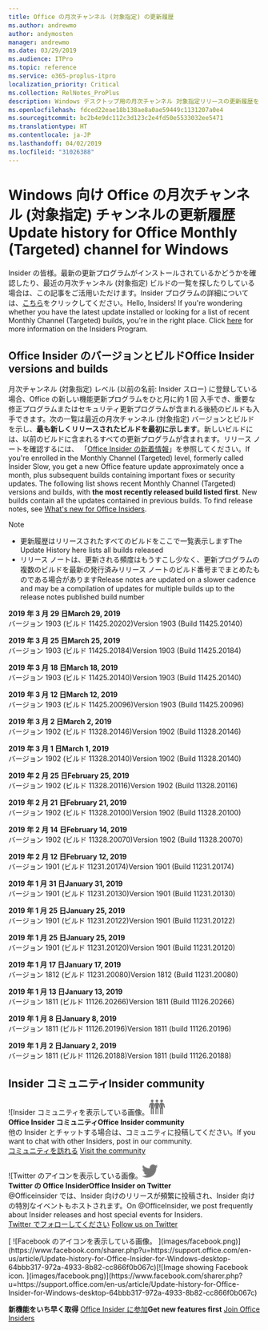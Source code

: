 ```yaml
---
title: Office の月次チャンネル (対象指定) の更新履歴
ms.author: andrewmo
author: andymosten
manager: andrewmo
ms.date: 03/29/2019
ms.audience: ITPro
ms.topic: reference
ms.service: o365-proplus-itpro
localization_priority: Critical
ms.collection: RelNotes_ProPlus
description: Windows デスクトップ用の月次チャンネル 対象指定リリースの更新履歴を Insider の皆様に提供します。
ms.openlocfilehash: fdced22eae18b138ae8a0ae59449c1131207a0e4
ms.sourcegitcommit: bc2b4e9dc112c3d123c2e4fd50e5533032ee5471
ms.translationtype: HT
ms.contentlocale: ja-JP
ms.lasthandoff: 04/02/2019
ms.locfileid: "31026388"
---
```

# <a name="update-history-for-office-monthly-targeted-channel-for-windows"></a><span data-ttu-id="cc1f2-103">Windows 向け Office の月次チャンネル (対象指定) チャンネルの更新履歴</span><span class="sxs-lookup"><span data-stu-id="cc1f2-103">Update history for Office Monthly (Targeted) channel for Windows</span></span>

<span data-ttu-id="cc1f2-p101">Insider の皆様。最新の更新プログラムがインストールされているかどうかを確認したり、最近の月次チャンネル (対象指定) ビルドの一覧を探したりしている場合は、この記事をご活用いただけます。Insider プログラムの詳細については、[こちら](https://insider.office.com/)をクリックしてください。</span><span class="sxs-lookup"><span data-stu-id="cc1f2-p101">Hello, Insiders! If you're wondering whether you have the latest update installed or looking for a list of recent Monthly Channel (Targeted) builds, you're in the right place. Click [here](https://insider.office.com/) for more information on the Insiders Program.</span></span>

## <a name="office-insider-versions-and-builds"></a><span data-ttu-id="cc1f2-107">Office Insider のバージョンとビルド</span><span class="sxs-lookup"><span data-stu-id="cc1f2-107">Office Insider versions and builds</span></span>

<span data-ttu-id="cc1f2-p102">月次チャンネル (対象指定) レベル (以前の名前: Insider スロー) に登録している場合、Office の新しい機能更新プログラムをひと月に約 1 回 入手でき、重要な修正プログラムまたはセキュリティ更新プログラムが含まれる後続のビルドも入手できます。次の一覧は最近の月次チャンネル (対象指定) バージョンとビルドを示し、**最も新しくリリースされたビルドを最初に示します**。新しいビルドには、以前のビルドに含まれるすべての更新プログラムが含まれます。リリース ノートを確認するには、 「[Office Insider の新着情報](https://support.office.com/ja-JP/article/what-s-new-for-office-insiders-c152d1e2-96ff-4ce9-8c14-e74e13847a24)」を参照してください。</span><span class="sxs-lookup"><span data-stu-id="cc1f2-p102">If you're enrolled in the Monthly Channel (Targeted) level, formerly called Insider Slow, you get a new Office feature update approximately once a month, plus subsequent builds containing important fixes or security updates. The following list shows recent Monthly Channel (Targeted) versions and builds, with **the most recently released build listed first**. New builds contain all the updates contained in previous builds. To find release notes, see [What's new for Office Insiders](https://support.office.com/ja-JP/article/what-s-new-for-office-insiders-c152d1e2-96ff-4ce9-8c14-e74e13847a24).</span></span>

> [!NOTE]
> - <span data-ttu-id="cc1f2-112">更新履歴はリリースされたすべてのビルドをここで一覧表示します</span><span class="sxs-lookup"><span data-stu-id="cc1f2-112">The Update History here lists all builds released</span></span>
> - <span data-ttu-id="cc1f2-113">リリース ノートは、更新される頻度はもうすこし少なく、更新プログラムの複数のビルドを最新の発行済みリリース ノートのビルド番号までまとめたものである場合があります</span><span class="sxs-lookup"><span data-stu-id="cc1f2-113">Release notes are updated on a slower cadence and may be a compilation of updates for multiple builds up to the release notes published build number</span></span>

<span data-ttu-id="cc1f2-114">**2019 年 3 月 29 日**</span><span class="sxs-lookup"><span data-stu-id="cc1f2-114">**March 29, 2019**</span></span><br/> <span data-ttu-id="cc1f2-115">バージョン 1903 (ビルド 11425.20202)</span><span class="sxs-lookup"><span data-stu-id="cc1f2-115">Version 1903 (Build 11425.20140)</span></span><br/>

<span data-ttu-id="cc1f2-116">**2019 年 3 月 25 日**</span><span class="sxs-lookup"><span data-stu-id="cc1f2-116">**March 25, 2019**</span></span><br/> <span data-ttu-id="cc1f2-117">バージョン 1903 (ビルド 11425.20184)</span><span class="sxs-lookup"><span data-stu-id="cc1f2-117">Version 1903 (Build 11425.20184)</span></span><br/>

<span data-ttu-id="cc1f2-118">**2019 年 3 月 18 日**</span><span class="sxs-lookup"><span data-stu-id="cc1f2-118">**March 18, 2019**</span></span><br/> <span data-ttu-id="cc1f2-119">バージョン 1903 (ビルド 11425.20140)</span><span class="sxs-lookup"><span data-stu-id="cc1f2-119">Version 1903 (Build 11425.20140)</span></span><br/>

<span data-ttu-id="cc1f2-120">**2019 年 3 月 12 日**</span><span class="sxs-lookup"><span data-stu-id="cc1f2-120">**March 12, 2019**</span></span><br/> <span data-ttu-id="cc1f2-121">バージョン 1903 (ビルド 11425.20096)</span><span class="sxs-lookup"><span data-stu-id="cc1f2-121">Version 1903 (Build 11425.20096)</span></span><br/>

<span data-ttu-id="cc1f2-122">**2019 年 3 月 2 日**</span><span class="sxs-lookup"><span data-stu-id="cc1f2-122">**March 2, 2019**</span></span><br/> <span data-ttu-id="cc1f2-123">バージョン 1902 (ビルド 11328.20146)</span><span class="sxs-lookup"><span data-stu-id="cc1f2-123">Version 1902 (Build 11328.20146)</span></span><br/>

<span data-ttu-id="cc1f2-124">**2019 年 3 月 1 日**</span><span class="sxs-lookup"><span data-stu-id="cc1f2-124">**March 1, 2019**</span></span><br/> <span data-ttu-id="cc1f2-125">バージョン 1902 (ビルド 11328.20140)</span><span class="sxs-lookup"><span data-stu-id="cc1f2-125">Version 1902 (Build 11328.20140)</span></span><br/>

<span data-ttu-id="cc1f2-126">**2019 年 2 月 25 日**</span><span class="sxs-lookup"><span data-stu-id="cc1f2-126">**February 25, 2019**</span></span><br/> <span data-ttu-id="cc1f2-127">バージョン 1902 (ビルド 11328.20116)</span><span class="sxs-lookup"><span data-stu-id="cc1f2-127">Version 1902 (Build 11328.20116)</span></span><br/>

<span data-ttu-id="cc1f2-128">**2019 年 2 月 21 日**</span><span class="sxs-lookup"><span data-stu-id="cc1f2-128">**February 21, 2019**</span></span><br/> <span data-ttu-id="cc1f2-129">バージョン 1902 (ビルド 11328.20100)</span><span class="sxs-lookup"><span data-stu-id="cc1f2-129">Version 1902 (Build 11328.20100)</span></span><br/>

<span data-ttu-id="cc1f2-130">**2019 年 2 月 14 日**</span><span class="sxs-lookup"><span data-stu-id="cc1f2-130">**February 14, 2019**</span></span><br/> <span data-ttu-id="cc1f2-131">バージョン 1902 (ビルド 11328.20070)</span><span class="sxs-lookup"><span data-stu-id="cc1f2-131">Version 1902 (Build 11328.20070)</span></span><br/>

<span data-ttu-id="cc1f2-132">**2019 年 2 月 12 日**</span><span class="sxs-lookup"><span data-stu-id="cc1f2-132">**February 12, 2019**</span></span><br/> <span data-ttu-id="cc1f2-133">バージョン 1901 (ビルド 11231.20174)</span><span class="sxs-lookup"><span data-stu-id="cc1f2-133">Version 1901 (Build 11231.20174)</span></span><br/>

<span data-ttu-id="cc1f2-134">**2019 年 1 月 31 日**</span><span class="sxs-lookup"><span data-stu-id="cc1f2-134">**January 31, 2019**</span></span><br/> <span data-ttu-id="cc1f2-135">バージョン 1901 (ビルド 11231.20130)</span><span class="sxs-lookup"><span data-stu-id="cc1f2-135">Version 1901 (Build 11231.20130)</span></span><br/> 

<span data-ttu-id="cc1f2-136">**2019 年 1 月 25 日**</span><span class="sxs-lookup"><span data-stu-id="cc1f2-136">**January 25, 2019**</span></span><br/> <span data-ttu-id="cc1f2-137">バージョン 1901 (ビルド 11231.20122)</span><span class="sxs-lookup"><span data-stu-id="cc1f2-137">Version 1901 (Build 11231.20122)</span></span><br/> 

<span data-ttu-id="cc1f2-138">**2019 年 1 月 25 日**</span><span class="sxs-lookup"><span data-stu-id="cc1f2-138">**January 25, 2019**</span></span><br/> <span data-ttu-id="cc1f2-139">バージョン 1901 (ビルド 11231.20120)</span><span class="sxs-lookup"><span data-stu-id="cc1f2-139">Version 1901 (Build 11231.20120)</span></span><br/> 

<span data-ttu-id="cc1f2-140">**2019 年 1 月 17 日**</span><span class="sxs-lookup"><span data-stu-id="cc1f2-140">**January 17, 2019**</span></span><br/> <span data-ttu-id="cc1f2-141">バージョン 1812 (ビルド 11231.20080)</span><span class="sxs-lookup"><span data-stu-id="cc1f2-141">Version 1812 (Build 11231.20080)</span></span><br/> 

<span data-ttu-id="cc1f2-142">**2019 年 1 月 13 日**</span><span class="sxs-lookup"><span data-stu-id="cc1f2-142">**January 13, 2019**</span></span><br/> <span data-ttu-id="cc1f2-143">バージョン 1811 (ビルド 11126.20266)</span><span class="sxs-lookup"><span data-stu-id="cc1f2-143">Version 1811 (Build 11126.20266)</span></span><br/>

<span data-ttu-id="cc1f2-144">**2019 年 1 月 8 日**</span><span class="sxs-lookup"><span data-stu-id="cc1f2-144">**January 8, 2019**</span></span><br/> <span data-ttu-id="cc1f2-145">バージョン 1811 (ビルド 11126.20196)</span><span class="sxs-lookup"><span data-stu-id="cc1f2-145">Version 1811 (build 11126.20196)</span></span><br/> 

<span data-ttu-id="cc1f2-146">**2019 年 1 月 2 日**</span><span class="sxs-lookup"><span data-stu-id="cc1f2-146">**January 2, 2019**</span></span><br/> <span data-ttu-id="cc1f2-147">バージョン 1811 (ビルド 11126.20188)</span><span class="sxs-lookup"><span data-stu-id="cc1f2-147">Version 1811 (build 11126.20188)</span></span><br/> 


## <a name="insider-community"></a><span data-ttu-id="cc1f2-148">Insider コミュニティ</span><span class="sxs-lookup"><span data-stu-id="cc1f2-148">Insider community</span></span>

<span data-ttu-id="cc1f2-149">![Insider コミュニティを表示している画像。</span><span class="sxs-lookup"><span data-stu-id="cc1f2-149">![Image showing insider community.</span></span> ](images/insidercommunity.png)<br/>
<span data-ttu-id="cc1f2-150">**Office Insider コミュニティ**</span><span class="sxs-lookup"><span data-stu-id="cc1f2-150">**Office Insider community**</span></span><br/> <span data-ttu-id="cc1f2-151">他の Insider とチャットする場合は、コミュニティに投稿してください。</span><span class="sxs-lookup"><span data-stu-id="cc1f2-151">If you want to chat with other Insiders, post in our community.</span></span><br/><span data-ttu-id="cc1f2-152"> 
[コミュニティを訪れる](https://go.microsoft.com/fwlink/?linkid=843493)</span><span class="sxs-lookup"><span data-stu-id="cc1f2-152"> 
[Visit the community](https://go.microsoft.com/fwlink/?linkid=843493)</span></span><br/> 

<span data-ttu-id="cc1f2-153">![Twitter のアイコンを表示している画像。</span><span class="sxs-lookup"><span data-stu-id="cc1f2-153">![Image showing twitter icon.</span></span> ](images/twitter.png)<br/>
<span data-ttu-id="cc1f2-154">**Twitter の Office Insider**</span><span class="sxs-lookup"><span data-stu-id="cc1f2-154">**Office Insider on Twitter**</span></span><br/> <span data-ttu-id="cc1f2-155">@Officeinsider では、Insider 向けのリリースが頻繁に投稿され、Insider 向けの特別なイベントもホストされます。</span><span class="sxs-lookup"><span data-stu-id="cc1f2-155">On @OfficeInsider, we post frequently about Insider releases and host special events for Insiders.</span></span><br/><span data-ttu-id="cc1f2-156"> 
[Twitter でフォローしてください](https://go.microsoft.com/fwlink/?linkid=717717)</span><span class="sxs-lookup"><span data-stu-id="cc1f2-156"> 
[Follow us on Twitter](https://go.microsoft.com/fwlink/?linkid=717717)</span></span><br/> 

<span data-ttu-id="cc1f2-157">
  [
  ![Facebook のアイコンを表示している画像。 ](images/facebook.png)](https://www.facebook.com/sharer.php?u=https://support.office.com/en-us/article/Update-history-for-Office-Insider-for-Windows-desktop-64bbb317-972a-4933-8b82-cc866f0b067c)</span><span class="sxs-lookup"><span data-stu-id="cc1f2-157">[![Image showing Facebook icon. ](images/facebook.png)](https://www.facebook.com/sharer.php?u=https://support.office.com/en-us/article/Update-history-for-Office-Insider-for-Windows-desktop-64bbb317-972a-4933-8b82-cc866f0b067c)</span></span>       


<span data-ttu-id="cc1f2-158">**新機能をいち早く取得**
[Office Insider に参加](https://insider.office.com/)</span><span class="sxs-lookup"><span data-stu-id="cc1f2-158">**Get new features first**
[Join Office Insiders](https://insider.office.com/)</span></span>